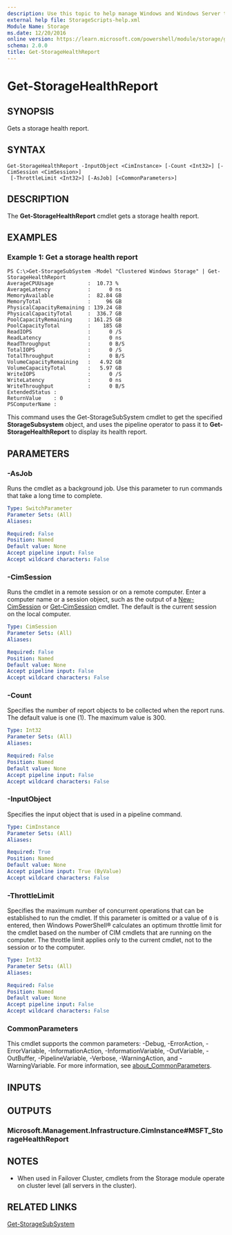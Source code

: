 ```yaml
---
description: Use this topic to help manage Windows and Windows Server technologies with Windows PowerShell.
external help file: StorageScripts-help.xml
Module Name: Storage
ms.date: 12/20/2016
online version: https://learn.microsoft.com/powershell/module/storage/get-storagehealthreport?view=windowsserver2025-ps&wt.mc_id=ps-gethelp
schema: 2.0.0
title: Get-StorageHealthReport
---
```


# Get-StorageHealthReport

## SYNOPSIS
Gets a storage health report.

## SYNTAX

```
Get-StorageHealthReport -InputObject <CimInstance> [-Count <Int32>] [-CimSession <CimSession>]
 [-ThrottleLimit <Int32>] [-AsJob] [<CommonParameters>]
```

## DESCRIPTION
The **Get-StorageHealthReport** cmdlet gets a storage health report.

## EXAMPLES

### Example 1: Get a storage health report
```
PS C:\>Get-StorageSubSystem -Model "Clustered Windows Storage" | Get-StorageHealthReport
AverageCPUUsage           :  10.73 %
AverageLatency            :      0 ns
MemoryAvailable           :  82.84 GB
MemoryTotal               :     96 GB
PhysicalCapacityRemaining : 139.24 GB
PhysicalCapacityTotal     :  336.7 GB
PoolCapacityRemaining     : 161.25 GB
PoolCapacityTotal         :    185 GB
ReadIOPS                  :      0 /S
ReadLatency               :      0 ns
ReadThroughput            :      0 B/S
TotalIOPS                 :      0 /S
TotalThroughput           :      0 B/S
VolumeCapacityRemaining   :   4.92 GB
VolumeCapacityTotal       :   5.97 GB
WriteIOPS                 :      0 /S
WriteLatency              :      0 ns
WriteThroughput           :      0 B/S
ExtendedStatus :
ReturnValue    : 0
PSComputerName :
```

This command uses the Get-StorageSubSystem cmdlet to get the specified **StorageSubsystem** object, and uses the pipeline operator to pass it to **Get-StorageHealthReport** to display its health report.

## PARAMETERS

### -AsJob
Runs the cmdlet as a background job. Use this parameter to run commands that take a long time to complete.

```yaml
Type: SwitchParameter
Parameter Sets: (All)
Aliases:

Required: False
Position: Named
Default value: None
Accept pipeline input: False
Accept wildcard characters: False
```

### -CimSession
Runs the cmdlet in a remote session or on a remote computer.
Enter a computer name or a session object, such as the output of a [New-CimSession](https://go.microsoft.com/fwlink/p/?LinkId=227967) or [Get-CimSession](https://go.microsoft.com/fwlink/p/?LinkId=227966) cmdlet.
The default is the current session on the local computer.

```yaml
Type: CimSession
Parameter Sets: (All)
Aliases:

Required: False
Position: Named
Default value: None
Accept pipeline input: False
Accept wildcard characters: False
```

### -Count
Specifies the number of report objects to be collected when the report runs.
The default value is one (1).
The maximum value is 300.

```yaml
Type: Int32
Parameter Sets: (All)
Aliases:

Required: False
Position: Named
Default value: None
Accept pipeline input: False
Accept wildcard characters: False
```

### -InputObject
Specifies the input object that is used in a pipeline command.

```yaml
Type: CimInstance
Parameter Sets: (All)
Aliases:

Required: True
Position: Named
Default value: None
Accept pipeline input: True (ByValue)
Accept wildcard characters: False
```

### -ThrottleLimit
Specifies the maximum number of concurrent operations that can be established to run the cmdlet.
If this parameter is omitted or a value of `0` is entered, then Windows PowerShell® calculates an optimum throttle limit for the cmdlet based on the number of CIM cmdlets that are running on the computer.
The throttle limit applies only to the current cmdlet, not to the session or to the computer.

```yaml
Type: Int32
Parameter Sets: (All)
Aliases:

Required: False
Position: Named
Default value: None
Accept pipeline input: False
Accept wildcard characters: False
```

### CommonParameters
This cmdlet supports the common parameters: -Debug, -ErrorAction, -ErrorVariable, -InformationAction, -InformationVariable, -OutVariable, -OutBuffer, -PipelineVariable, -Verbose, -WarningAction, and -WarningVariable. For more information, see [about_CommonParameters](https://go.microsoft.com/fwlink/?LinkID=113216).

## INPUTS

## OUTPUTS

### Microsoft.Management.Infrastructure.CimInstance#MSFT_StorageHealthReport

## NOTES

* When used in Failover Cluster, cmdlets from the Storage module operate on cluster level (all servers in the cluster).

## RELATED LINKS

[Get-StorageSubSystem](./Get-StorageSubsystem.md)

